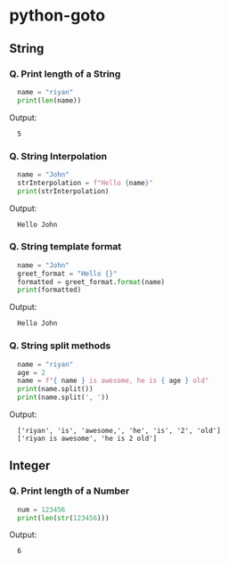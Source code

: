 # python-goto


## String

### Q. Print length of a String
```py
  name = "riyan"
  print(len(name))
```
Output:
```
  5
```

### Q. String Interpolation
```py
  name = "John"
  strInterpolation = f"Hello {name}"
  print(strInterpolation) 
```
Output:
```
  Hello John
```
### Q. String template format
```py
  name = "John"
  greet_format = "Hello {}"
  formatted = greet_format.format(name)
  print(formatted)
```
Output:
```
  Hello John
```

### Q. String split methods 
```py 
  name = "riyan"
  age = 2
  name = f"{ name } is awesome, he is { age } old"
  print(name.split())
  print(name.split(', '))
```
Output:
```
  ['riyan', 'is', 'awesome,', 'he', 'is', '2', 'old']
  ['riyan is awesome', 'he is 2 old']
```

## Integer
### Q. Print length of a Number
```py
  num = 123456
  print(len(str(123456)))
```
Output:
```
  6
```




